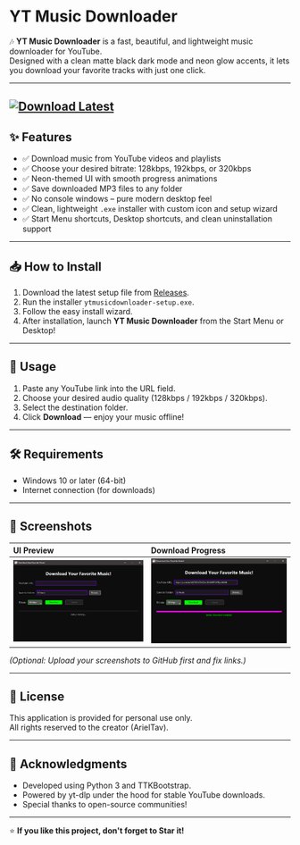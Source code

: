 # YT Music Downloader

🎶 **YT Music Downloader** is a fast, beautiful, and lightweight music downloader for YouTube.  
Designed with a clean matte black dark mode and neon glow accents, it lets you download your favorite tracks with just one click.

---
[![Download Latest](https://img.shields.io/github/v/release/ArielTav/ytmusicdownloader?label=Download%20Latest&style=for-the-badge&color=blueviolet)](https://github.com/ArielTav/ytmusicdownloader/releases/latest)
---

## ✨ Features

- ✅ Download music from YouTube videos and playlists
- ✅ Choose your desired bitrate: 128kbps, 192kbps, or 320kbps
- ✅ Neon-themed UI with smooth progress animations
- ✅ Save downloaded MP3 files to any folder
- ✅ No console windows – pure modern desktop feel
- ✅ Clean, lightweight `.exe` installer with custom icon and setup wizard
- ✅ Start Menu shortcuts, Desktop shortcuts, and clean uninstallation support

---

## 📥 How to Install

1. Download the latest setup file from [Releases](https://github.com/ArielTav/ytmusicdownloader/releases).
2. Run the installer `ytmusicdownloader-setup.exe`.
3. Follow the easy install wizard.
4. After installation, launch **YT Music Downloader** from the Start Menu or Desktop!

---

## 🚀 Usage

1. Paste any YouTube link into the URL field.
2. Choose your desired audio quality (128kbps / 192kbps / 320kbps).
3. Select the destination folder.
4. Click **Download** — enjoy your music offline!

---

## 🛠 Requirements

- Windows 10 or later (64-bit)
- Internet connection (for downloads)

---

## 📸 Screenshots

| UI Preview | Download Progress |
|:---|:---|
| ![Main Window](assets/screenshot_main.png) | ![Downloading](assets/screenshot_download.png) |

*(Optional: Upload your screenshots to GitHub first and fix links.)*

---

## 📝 License

This application is provided for personal use only.  
All rights reserved to the creator (ArielTav).

---

## 🙌 Acknowledgments

- Developed using Python 3 and TTKBootstrap.
- Powered by yt-dlp under the hood for stable YouTube downloads.
- Special thanks to open-source communities!

---

⭐ **If you like this project, don't forget to Star it!**
